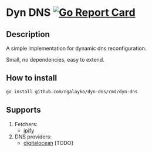 # Dyn DNS [![Go Report Card](https://goreportcard.com/badge/github.com/ngalayko/dyn-dns)](https://goreportcard.com/report/github.com/ngalayko/dyn-dns)

## Description

A simple implementation for dynamic dns reconfiguration.

Small, no dependencies, easy to extend.

## How to install

```sh
go install github.com/ngalayko/dyn-dns/cmd/dyn-dns
```

## Supports

1. Fetchers:
    * [ipify](https://www.ipify.org/)
1. DNS providers:
    * [digitalocean](https://www.digitalocean.com/) [TODO]

